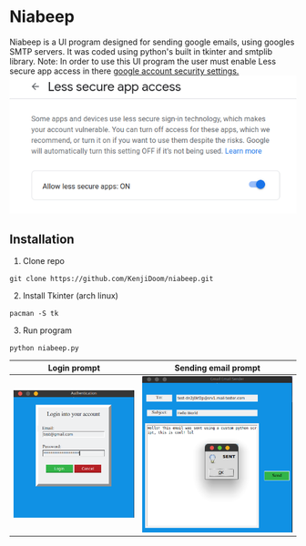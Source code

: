 # Niabeep
Niabeep is a UI program designed for sending google emails, using googles SMTP servers. It was coded using python's built in tkinter and smtplib library. Note: In order to use this UI program the user must enable Less secure app access in there [google account security settings.](https://myaccount.google.com/lesssecureapps)  
![](prototype/LESSAPP.png)
## Installation 
1. Clone repo
```
git clone https://github.com/KenjiDoom/niabeep.git
```
2. Install Tkinter (arch linux) 
```
pacman -S tk
```
3. Run program
```
python niabeep.py
```

Login prompt             |  Sending email prompt
:-------------------------:|:-------------------------:
![](prototype/login_prompt.png)|![](prototype/sending_prompt.png)

